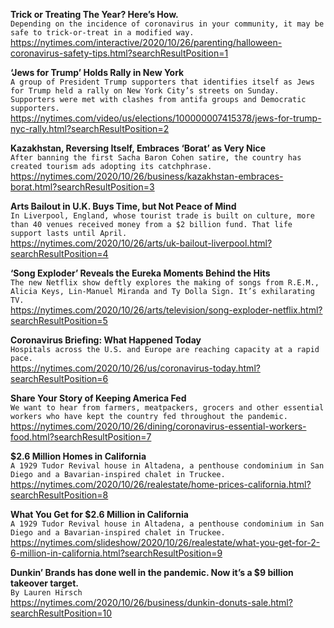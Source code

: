 **Trick or Treating The Year? Here’s How.**\
`Depending on the incidence of coronavirus in your community, it may be safe to trick-or-treat in a modified way.`\
https://nytimes.com/interactive/2020/10/26/parenting/halloween-coronavirus-safety-tips.html?searchResultPosition=1

**‘Jews for Trump’ Holds Rally in New York**\
`A group of President Trump supporters that identifies itself as Jews for Trump held a rally on New York City’s streets on Sunday. Supporters were met with clashes from antifa groups and Democratic supporters.`\
https://nytimes.com/video/us/elections/100000007415378/jews-for-trump-nyc-rally.html?searchResultPosition=2

**Kazakhstan, Reversing Itself, Embraces ‘Borat’ as Very Nice**\
`After banning the first Sacha Baron Cohen satire, the country has created tourism ads adopting its catchphrase.`\
https://nytimes.com/2020/10/26/business/kazakhstan-embraces-borat.html?searchResultPosition=3

**Arts Bailout in U.K. Buys Time, but Not Peace of Mind**\
`In Liverpool, England, whose tourist trade is built on culture, more than 40 venues received money from a $2 billion fund. That life support lasts until April.`\
https://nytimes.com/2020/10/26/arts/uk-bailout-liverpool.html?searchResultPosition=4

**‘Song Exploder’ Reveals the Eureka Moments Behind the Hits**\
`The new Netflix show deftly explores the making of songs from R.E.M., Alicia Keys, Lin-Manuel Miranda and Ty Dolla Sign. It’s exhilarating TV.`\
https://nytimes.com/2020/10/26/arts/television/song-exploder-netflix.html?searchResultPosition=5

**Coronavirus Briefing: What Happened Today**\
`Hospitals across the U.S. and Europe are reaching capacity at a rapid pace.`\
https://nytimes.com/2020/10/26/us/coronavirus-today.html?searchResultPosition=6

**Share Your Story of Keeping America Fed**\
`We want to hear from farmers, meatpackers, grocers and other essential workers who have kept the country fed throughout the pandemic.`\
https://nytimes.com/2020/10/26/dining/coronavirus-essential-workers-food.html?searchResultPosition=7

**$2.6 Million Homes in California**\
`A 1929 Tudor Revival house in Altadena, a penthouse condominium in San Diego and a Bavarian-inspired chalet in Truckee.`\
https://nytimes.com/2020/10/26/realestate/home-prices-california.html?searchResultPosition=8

**What You Get for $2.6 Million in California**\
`A 1929 Tudor Revival house in Altadena, a penthouse condominium in San Diego and a Bavarian-inspired chalet in Truckee.`\
https://nytimes.com/slideshow/2020/10/26/realestate/what-you-get-for-2-6-million-in-california.html?searchResultPosition=9

**Dunkin’ Brands has done well in the pandemic. Now it’s a $9 billion takeover target.**\
`By Lauren Hirsch`\
https://nytimes.com/2020/10/26/business/dunkin-donuts-sale.html?searchResultPosition=10

